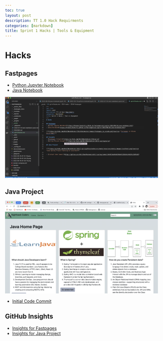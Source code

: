 ```yaml
---
toc: true
layout: post
description: TT 1.0 Hack Requirments
categories: [markdown]
title: Sprint 1 Hacks | Tools & Equipment
---
```

# Hacks

## Fastpages
- [Python Jupyter Notebook](https://PranaviInukurti.github.io/fastpagescsa/jupyter/2022/08/18/java-notebook.html)
- [Java Notebook](https://PranaviInukurti.github.io/fastpagescsa/jupyter/2022/08/18/java-notebook.html)

![](https://github.com/PranaviInukurti/fastpagescsa/blob/master/images/vscode-with-fastpages.png?raw=true "Screen Capture of Fastpages")

## Java Project

![](https://github.com/PranaviInukurti/javacsa/blob/master/src/main/resources/static/images/java-localhost-running.png?raw=true "Screen Capture of Java Spring Project Running on Localhost")

- [Initial Code Commit](https://github.com/PranaviInukurti/javacsa/commit/f02743e1cf498b4a95fb2aea2cf3348ec66ade10)


## GitHub Insights
- [Insights for Fastpages](https://github.com/PranaviInukurti/fastpagescsa/pulse)
- [Insights for Java Project](https://github.com/PranaviInukurti/javacsa/pulse)

